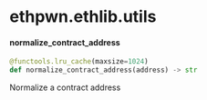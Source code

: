 <a id="ethpwn.ethlib.utils"></a>

# ethpwn.ethlib.utils

<a id="ethpwn.ethlib.utils.normalize_contract_address"></a>

#### normalize\_contract\_address

```python
@functools.lru_cache(maxsize=1024)
def normalize_contract_address(address) -> str
```

Normalize a contract address

